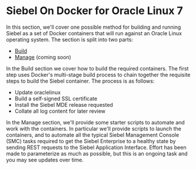 # Siebel On Docker for Oracle Linux 7

In this section, we'll cover one possible method for building and running Siebel as a set of Docker containers that will run against an Oracle Linux  operating system. The section is split into two parts:

* [Build](build)
* [Manage](manage) (coming soon)

In the Build section we cover how to build the required containers. The first step uses Docker's multi-stage build process to chain together the requisite steps to build the Siebel container. The process is as follows:

* Update oraclelinux
* Build a self-signed SSL certificate
* Install the Siebel MDE release requested
* Collate all log content for later review

In the Manage section, we'll provide some starter scripts to automate and work with the containers. In particular we'll provide scripts to launch the containers, and to automate all the typical Siebel Management Console (SMC) tasks required to get the Siebel Enterprise to a healthy state by sending REST requests to the Siebel Application Interface. Effort has been made to parameterize as much as possible, but this is an ongoing task and you may see updates over time.